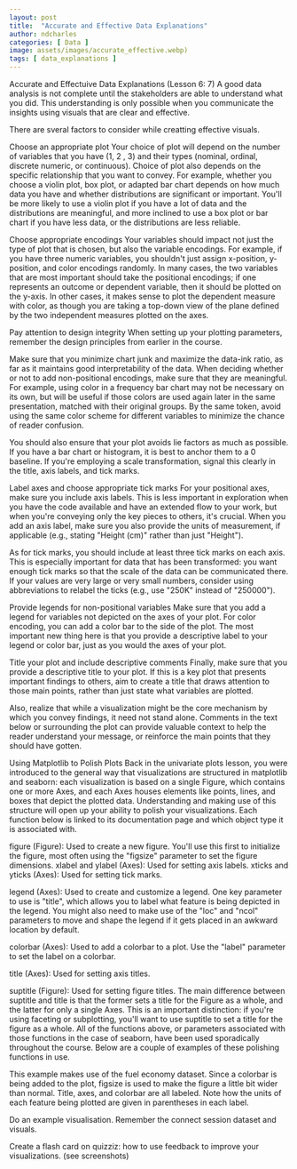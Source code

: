 ```yaml
---
layout: post
title:  "Accurate and Effective Data Explanations"
author: ndcharles
categories: [ Data ]
image: assets/images/accurate_effective.webp)
tags: [ data_explanations ]
---
```

Accurate and Effectuive Data Explanations (Lesson 6: 7)
A good data analysis is not complete until the stakeholders are able to understand what you did. This understanding is only possible when you communicate the insights using visuals that are clear and effective.

There are sveral factors to consider while creatting effective visuals.

<edit all>
Choose an appropriate plot
Your choice of plot will depend on the number of variables that you have (1, 2 , 3) and their types (nominal, ordinal, discrete numeric, or continuous). Choice of plot also depends on the specific relationship that you want to convey. For example, whether you choose a violin plot, box plot, or adapted bar chart depends on how much data you have and whether distributions are significant or important. You'll be more likely to use a violin plot if you have a lot of data and the distributions are meaningful, and more inclined to use a box plot or bar chart if you have less data, or the distributions are less reliable.

Choose appropriate encodings
Your variables should impact not just the type of plot that is chosen, but also the variable encodings. For example, if you have three numeric variables, you shouldn't just assign x-position, y-position, and color encodings randomly. In many cases, the two variables that are most important should take the positional encodings; if one represents an outcome or dependent variable, then it should be plotted on the y-axis. In other cases, it makes sense to plot the dependent measure with color, as though you are taking a top-down view of the plane defined by the two independent measures plotted on the axes.

Pay attention to design integrity
When setting up your plotting parameters, remember the design principles from earlier in the course.

Make sure that you minimize chart junk and maximize the data-ink ratio, as far as it maintains good interpretability of the data. When deciding whether or not to add non-positional encodings, make sure that they are meaningful. For example, using color in a frequency bar chart may not be necessary on its own, but will be useful if those colors are used again later in the same presentation, matched with their original groups. By the same token, avoid using the same color scheme for different variables to minimize the chance of reader confusion.

You should also ensure that your plot avoids lie factors as much as possible. If you have a bar chart or histogram, it is best to anchor them to a 0 baseline. If you're employing a scale transformation, signal this clearly in the title, axis labels, and tick marks.

Label axes and choose appropriate tick marks
For your positional axes, make sure you include axis labels. This is less important in exploration when you have the code available and have an extended flow to your work, but when you're conveying only the key pieces to others, it's crucial. When you add an axis label, make sure you also provide the units of measurement, if applicable (e.g., stating "Height (cm)" rather than just "Height").

As for tick marks, you should include at least three tick marks on each axis. This is especially important for data that has been transformed: you want enough tick marks so that the scale of the data can be communicated there. If your values are very large or very small numbers, consider using abbreviations to relabel the ticks (e.g., use "250K" instead of "250000").

Provide legends for non-positional variables
Make sure that you add a legend for variables not depicted on the axes of your plot. For color encoding, you can add a color bar to the side of the plot. The most important new thing here is that you provide a descriptive label to your legend or color bar, just as you would the axes of your plot.

Title your plot and include descriptive comments
Finally, make sure that you provide a descriptive title to your plot. If this is a key plot that presents important findings to others, aim to create a title that draws attention to those main points, rather than just state what variables are plotted.

Also, realize that while a visualization might be the core mechanism by which you convey findings, it need not stand alone. Comments in the text below or surrounding the plot can provide valuable context to help the reader understand your message, or reinforce the main points that they should have gotten.

Using Matplotlib to Polish Plots
Back in the univariate plots lesson, you were introduced to the general way that visualizations are structured in matplotlib and seaborn: each visualization is based on a single Figure, which contains one or more Axes, and each Axes houses elements like points, lines, and boxes that depict the plotted data. Understanding and making use of this structure will open up your ability to polish your visualizations. Each function below is linked to its documentation page and which object type it is associated with.

figure (Figure): Used to create a new figure. You'll use this first to initialize the figure, most often using the "figsize" parameter to set the figure dimensions.
xlabel and ylabel (Axes): Used for setting axis labels.
xticks and yticks (Axes): Used for setting tick marks.

legend (Axes): Used to create and customize a legend. One key parameter to use is "title", which allows you to label what feature is being depicted in the legend. You might also need to make use of the "loc" and "ncol" parameters to move and shape the legend if it gets placed in an awkward location by default.

colorbar (Axes): Used to add a colorbar to a plot. Use the "label" parameter to set the label on a colorbar.

title (Axes): Used for setting axis titles.

suptitle (Figure): Used for setting figure titles. The main difference between suptitle and title is that the former sets a title for the Figure as a whole, and the latter for only a single Axes. This is an important distinction: if you're using faceting or subplotting, you'll want to use suptitle to set a title for the figure as a whole.
All of the functions above, or parameters associated with those functions in the case of seaborn, have been used sporadically throughout the course. Below are a couple of examples of these polishing functions in use.

This example makes use of the fuel economy dataset. Since a colorbar is being added to the plot, figsize is used to make the figure a little bit wider than normal. Title, axes, and colorbar are all labeled. Note how the units of each feature being plotted are given in parentheses in each label.

Do an example visualisation. Remember the connect session dataset and visuals.


Create a flash card on quizziz: how to use feedback to improve your visualizations. (see screenshots)